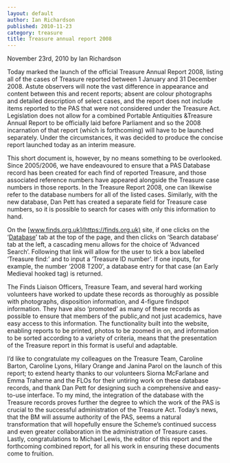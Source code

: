 ```yaml
---
layout: default
author: Ian Richardson
published: 2010-11-23
category: treasure
title: Treasure annual report 2008
---
```


November 23rd, 2010 by Ian Richardson

Today marked the launch of the official Treasure Annual Report 2008, listing all of the cases of Treasure reported between 1 January and 31 December 2008. Astute observers will note the vast difference in appearance and content between this and recent reports; absent are colour photographs and detailed description of select cases, and the report does not include items reported to the PAS that were not considered under the Treasure Act. Legislation does not allow for a combined Portable Antiquities &Treasure Annual Report to be officially laid before Parliament and so the 2008 incarnation of that report (which is forthcoming) will have to be launched separately. Under the circumstances, it was decided to produce the concise report launched today as an interim measure.

This short document is, however, by no means something to be overlooked. Since 2005/2006, we have endeavoured to ensure that a PAS Database record has been created for each find of reported Treasure, and those associated reference numbers have appeared alongside the Treasure case numbers in those reports. In the Treasure Report 2008, one can likewise refer to the database numbers for all of the listed cases. Similarly, with the new database, Dan Pett has created a separate field for Treasure case numbers, so it is possible to search for cases with only this information to hand.

On the [www.finds.org.uk](https://finds.org.uk) site, if one clicks on the ‘[Database](https://finds.org.uk/database)’ tab at the top of the page, and then clicks on ‘Search database’ tab at the left, a cascading menu allows for the choice of ‘Advanced Search’. Following that link will allow for the user to tick a box labelled ‘Treasure find:’ and to input a ‘Treasure ID number’. If one inputs, for example, the number ‘2008 T200’, a database entry for that case (an Early Medieval hooked tag) is returned.

The Finds Liaison Officers, Treasure Team, and several hard working volunteers have worked to update these records as thoroughly as possible with photographs, disposition information, and 4-figure findspot information. They have also ‘promoted’ as many of these records as possible to ensure that members of the public,and not just academics, have easy access to this information. The functionality built into the website, enabling reports to be printed, photos to be zoomed in on, and information to be sorted according to a variety of criteria, means that the presentation of the Treasure report in this format is useful and adaptable.

I’d like to congratulate my colleagues on the Treasure Team, Caroline Barton, Caroline Lyons, Hilary Orange and Janina Parol on the launch of this report; to extend hearty thanks to our volunteers Siorna McFarlane and Emma Traherne and the FLOs for their untiring work on these database records, and thank Dan Pett for designing such a comprehensive and easy-to-use interface. To my mind, the integration of the database with the Treasure records proves further the degree to which the work of the PAS is crucial to the successful administration of the Treasure Act. Today’s news, that the BM will assume authority of the PAS, seems a natural transformation that will hopefully ensure the Scheme’s continued success and even greater collaboration in the administration of Treasure cases. Lastly, congratulations to Michael Lewis, the editor of this report and the forthcoming combined report, for all his work in ensuring these documents come to fruition.
